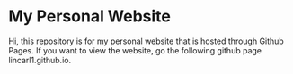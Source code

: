 # My Personal Website
 
Hi, this repository is for my personal website that is hosted through Github Pages. If you want to view the website, go the following github page lincarl1.github.io.
 
